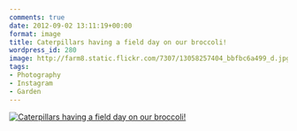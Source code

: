 ```yaml
---
comments: true
date: 2012-09-02 13:11:19+00:00
format: image
title: Caterpillars having a field day on our broccoli!
wordpress_id: 280
image: http://farm8.static.flickr.com/7307/13058257404_bbfbc6a499_d.jpg
tags:
- Photography
- Instagram
- Garden
---
```


[![Caterpillars having a field day on our broccoli!][thm]][img]

[thm]: //farm8.static.flickr.com/7307/13058257404_bbfbc6a499_d.jpg
[img]: //www.flickr.com/photos/richard-perry/13058257404/
